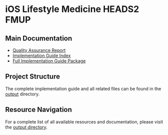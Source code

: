 # iOS Lifestyle Medicine HEADS2 FMUP

## Main Documentation
- [Quality Assurance Report](output/qa.html)
- [Implementation Guide Index](output/index.html)
- [Full Implementation Guide Package](output/full-ig.zip)

## Project Structure
The complete implementation guide and all related files can be found in the [output](output/) directory.

## Resource Navigation
For a complete list of all available resources and documentation, please visit the [output directory](output/).
